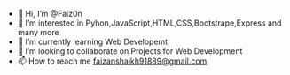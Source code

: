 - 👋 Hi, I’m @Faiz0n
- 👀 I’m interested in Pyhon,JavaScript,HTML,CSS,Bootstrape,Express and many more
- 🌱 I’m currently learning Web Developemt
- 💞️ I’m looking to collaborate on Projects for Web Development
- 📫 How to reach me faizanshaikh91889@gmail.com

<!---
Faiz0n/Faiz0n is a ✨ special ✨ repository because its `README.md` (this file) appears on your GitHub profile.
You can click the Preview link to take a look at your changes.
--->
